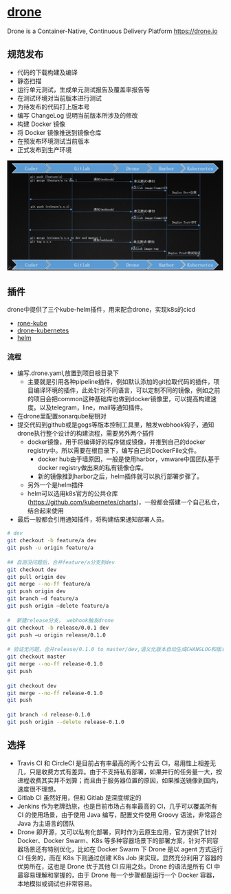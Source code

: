 # [drone](https://github.com/drone/drone)

Drone is a Container-Native, Continuous Delivery Platform <https://drone.io>

## 规范发布

* 代码的下载构建及编译
* 静态扫描
* 运行单元测试，生成单元测试报告及覆盖率报告等
* 在测试环境对当前版本进行测试
* 为待发布的代码打上版本号
* 编写 ChangeLog 说明当前版本所涉及的修改
* 构建 Docker 镜像
* 将 Docker 镜像推送到镜像仓库
* 在预发布环境测试当前版本
* 正式发布到生产环境

![发布流](../_static/drone_flow.jpg "Optional title")

## 插件

drone中提供了三个kube-helm插件，用来配合drone，实现k8s的cicd

* [rone-kube](http://plugins.drone.io/vallard/drone-kube/)
* [drone-kubernetes](http://plugins.drone.io/mactynow/drone-kubernetes/)
* [helm](http://plugins.drone.io/ipedrazas/drone-helm/)

### 流程

* 编写.drone.yaml,放置到项目根目录下
  - 主要就是引用各种pipeline插件，例如默认添加的git拉取代码的插件，项目编译环境的插件，此处针对不同语言，可以定制不同的镜像，例如之前的项目会把common这种基础库也做到docker镜像里，可以提高构建速度。以及telegram，line，mail等通知插件。
* 在drone里配置sonarqube秘钥对
* 提交代码到github或是gogs等版本控制工具里，触发webhook钩子，通知drone执行整个设计的构建流程，需要另外两个插件
  - docker镜像，用于将编译好的程序做成镜像，并推到自己的docker registry中。所以需要在根目录下，编写自己的DockerFile文件。
    + docker hub由于墙原因，一般是使用harbor，vmware中国团队基于docker registry做出来的私有镜像仓库。
    + 新的镜像推到harbor之后，helm插件就可以执行部署步骤了。
  - 另外一个是helm插件
  - helm可以选用k8s官方的公共仓库(<https://github.com/kubernetes/charts>)，一般都会搭建一个自己私仓，结合起来使用
* 最后一般都会引用通知插件，将构建结果通知部署人员。

```sh
# dev
git checkout -b feature/a dev
git push -u origin feature/a

## 自测没问题后，合并feature/a分支到dev
git checkout dev
git pull origin dev
git merge --no-ff feature/a
git push origin dev
git branch –d feature/a
git push origin –delete feature/a

#  新建release分支， webhook触发drone
git checkout -b release/0.0.1 dev
git push –u origin release/0.1.0

# 验证无问题，合并release/0.1.0 to master/dev,语义化版本自动生成CHANGLOG和版本提交到运维部署，即进行生产环境的部署
git checkout master
git merge --no-ff release-0.1.0
git push

git checkout dev
git merge --no-ff release-0.1.0
git push

git branch -d release-0.1.0
git push origin --delete release-0.1.0
```

## 选择

* Travis CI 和 CircleCI 是目前占有率最高的两个公有云 CI，易用性上相差无几，只是收费方式有差异。由于不支持私有部署，如果并行的任务量一大，按进程收费其实并不划算；而且由于服务器位置的原因，如果推送镜像到国内，速度很不理想。
* Gitlab CI 虽然好用，但和 Gitlab 是深度绑定的
* Jenkins 作为老牌劲旅，也是目前市场占有率最高的 CI，几乎可以覆盖所有 CI 的使用场景，由于使用 Java 编写，配置文件使用 Groovy 语法，非常适合 Java 为主语言的团队
* Drone 即开源，又可以私有化部署，同时作为云原生应用，官方提供了针对 Docker、Docker Swarm、K8s 等多种容器场景下的部署方案，针对不同容器场景还有特别优化，比如在 Docker Swarm 下 Drone 是以 agent 方式运行 CI 任务的，而在 K8s 下则通过创建 K8s Job 来实现，显然充分利用了容器的优势所在，这也是 Drone 优于其他 CI 应用之处。Drone 的语法是所有 CI 中最容易理解和掌握的，由于 Drone 每一个步骤都是运行一个 Docker 容器，本地模拟或调试也非常容易。
